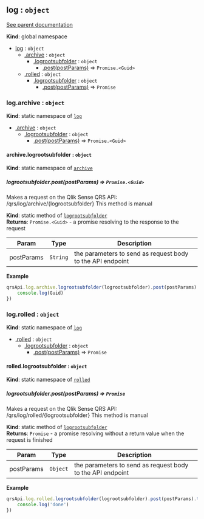 <a name="log"></a>
## log : <code>object</code>
[See parent documentation](qrs.md)

**Kind**: global namespace  

* [log](#log) : <code>object</code>
  * [.archive](#log.archive) : <code>object</code>
    * [.logrootsubfolder](#log.archive.logrootsubfolder) : <code>object</code>
      * [.post(postParams)](#log.archive.logrootsubfolder.post) ⇒ <code>Promise.&lt;Guid&gt;</code>
  * [.rolled](#log.rolled) : <code>object</code>
    * [.logrootsubfolder](#log.rolled.logrootsubfolder) : <code>object</code>
      * [.post(postParams)](#log.rolled.logrootsubfolder.post) ⇒ <code>Promise</code>

<a name="log.archive"></a>
### log.archive : <code>object</code>
**Kind**: static namespace of <code>[log](#log)</code>  

* [.archive](#log.archive) : <code>object</code>
  * [.logrootsubfolder](#log.archive.logrootsubfolder) : <code>object</code>
    * [.post(postParams)](#log.archive.logrootsubfolder.post) ⇒ <code>Promise.&lt;Guid&gt;</code>

<a name="log.archive.logrootsubfolder"></a>
#### archive.logrootsubfolder : <code>object</code>
**Kind**: static namespace of <code>[archive](#log.archive)</code>  
<a name="log.archive.logrootsubfolder.post"></a>
##### logrootsubfolder.post(postParams) ⇒ <code>Promise.&lt;Guid&gt;</code>
Makes a request on the Qlik Sense QRS API:
/qrs/log/archive/{logrootsubfolder}
This method is manual

**Kind**: static method of <code>[logrootsubfolder](#log.archive.logrootsubfolder)</code>  
**Returns**: <code>Promise.&lt;Guid&gt;</code> - a promise resolving to the response to the request  

| Param | Type | Description |
| --- | --- | --- |
| postParams | <code>String</code> | the parameters to send as request body to the API endpoint |

**Example**  
```javascript
qrsApi.log.archive.logrootsubfolder(logrootsubfolder).post(postParams).then(function(Guid) {
	console.log(Guid)
})
```
<a name="log.rolled"></a>
### log.rolled : <code>object</code>
**Kind**: static namespace of <code>[log](#log)</code>  

* [.rolled](#log.rolled) : <code>object</code>
  * [.logrootsubfolder](#log.rolled.logrootsubfolder) : <code>object</code>
    * [.post(postParams)](#log.rolled.logrootsubfolder.post) ⇒ <code>Promise</code>

<a name="log.rolled.logrootsubfolder"></a>
#### rolled.logrootsubfolder : <code>object</code>
**Kind**: static namespace of <code>[rolled](#log.rolled)</code>  
<a name="log.rolled.logrootsubfolder.post"></a>
##### logrootsubfolder.post(postParams) ⇒ <code>Promise</code>
Makes a request on the Qlik Sense QRS API:
/qrs/log/rolled/{logrootsubfolder}
This method is manual

**Kind**: static method of <code>[logrootsubfolder](#log.rolled.logrootsubfolder)</code>  
**Returns**: <code>Promise</code> - a promise resolving without a return value when the request is finished  

| Param | Type | Description |
| --- | --- | --- |
| postParams | <code>Object</code> | the parameters to send as request body to the API endpoint |

**Example**  
```javascript
qrsApi.log.rolled.logrootsubfolder(logrootsubfolder).post(postParams).then(function() {
	console.log('done')
})
```

